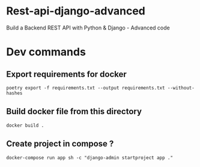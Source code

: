 # Rest-api-django-advanced

Build a Backend REST API with Python &amp; Django - Advanced code

# Dev commands

## Export requirements for docker

`poetry export -f requirements.txt --output requirements.txt --without-hashes`

## Build docker file from this directory

`docker build .`

## Create project in compose ?

`docker-compose run app sh -c "django-admin startproject app ."`
